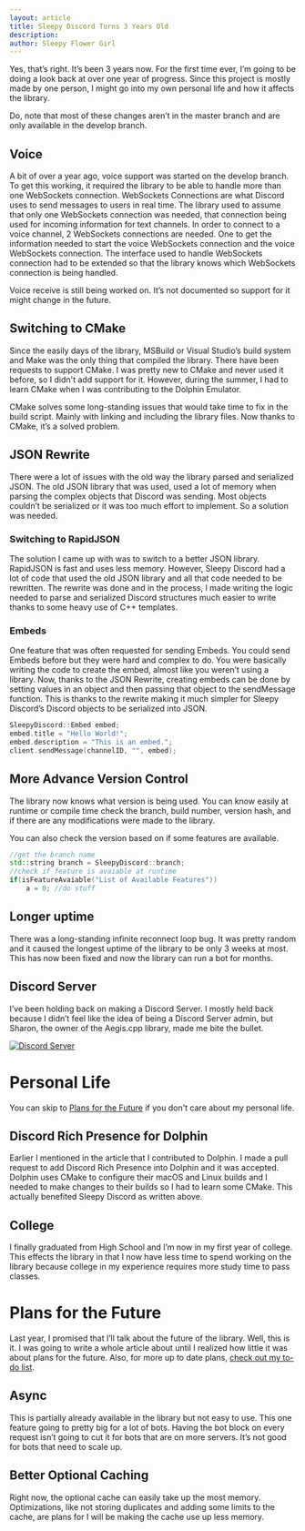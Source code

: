 ```yaml
---
layout: article
title: Sleepy Discord Turns 3 Years Old
description:
author: Sleepy Flower Girl
---
```


Yes, that’s right. It’s been 3 years now. For the first time ever, I’m going to be doing a look back at over one year of progress. Since this project is mostly made by one person, I might go into my own personal life and how it affects the library.

Do, note that most of these changes aren’t in the master branch and are only available in the develop branch.

## Voice

A bit of over a year ago, voice support was started on the develop branch. To get this working, it required the library to be able to handle more than one WebSockets connection. WebSockets Connections are what Discord uses to send messages to users in real time. The library used to assume that only one WebSockets connection was needed, that connection being used for incoming information for text channels. In order to connect to a voice channel, 2 WebSockets connections are needed. One to get the information needed to start the voice WebSockets connection and the voice WebSockets connection. The interface used to handle WebSockets connection had to be extended so that the library knows which WebSockets connection is being handled.

Voice receive is still being worked on. It’s not documented so support for it might change in the future.

## Switching to CMake

Since the easily days of the library, MSBuild or Visual Studio’s build system and Make was the only thing that compiled the library. There have been requests to support CMake. I was pretty new to CMake and never used it before, so I didn't add support for it. However, during the summer, I had to learn CMake when I was contributing to the Dolphin Emulator.

CMake solves some long-standing issues that would take time to fix in the build script. Mainly with linking and including the library files. Now thanks to CMake, it’s a solved problem.

## JSON Rewrite

There were a lot of issues with the old way the library parsed and serialized JSON. The old JSON library that was used, used a lot of memory when parsing the complex objects that Discord was sending. Most objects couldn’t be serialized or it was too much effort to implement. So a solution was needed.

### Switching to RapidJSON

The solution I came up with was to switch to a better JSON library. RapidJSON is fast and uses less memory. However, Sleepy Discord had a lot of code that used the old JSON library and all that code needed to be rewritten. The rewrite was done and in the process, I made writing the logic needed to parse and serialized Discord structures much easier to write thanks to some heavy use of C++ templates.

### Embeds

One feature that was often requested for sending Embeds. You could send Embeds before but they were hard and complex to do. You were basically writing the code to create the embed, almost like you weren’t using a library. Now, thanks to the JSON Rewrite, creating embeds can be done by setting values in an object and then passing that object to the sendMessage function. This is thanks to the rewrite making it much simpler for Sleepy Discord’s Discord objects to be serialized into JSON.

```cpp
SleepyDiscord::Embed embed;
embed.title = "Hello World!";
embed.description = "This is an embed.";
client.sendMessage(channelID, "", embed);
```

## More Advance Version Control

The library now knows what version is being used. You can know easily at runtime or compile time check the branch, build number, version hash, and if there are any modifications were made to the library.

You can also check the version based on if some features are available.

```cpp
//get the branch name
std::string branch = SleepyDiscord::branch;
//check if feature is avaiable at runtime
if(isFeatureAvaiable("List of Available Features"))
	a = 0; //do stuff
```

## Longer uptime

There was a long-standing infinite reconnect loop bug. It was pretty random and it caused the longest uptime of the library to be only 3 weeks at most. This has now been fixed and now the library can run a bot for months.

## Discord Server

I’ve been holding back on making a Discord Server. I mostly held back because I didn’t feel like the idea of being a Discord Server admin, but Sharon, the owner of the Aegis.cpp library, made me bite the bullet.

[![Discord Server](https://discordapp.com/api/guilds/566681036935790615/embed.png?style=banner2)](https://discord.gg/5VDrVfK)

# Personal Life

You can skip to [Plans for the Future](#plans-for-the-future) if you don't care about my personal life.

## Discord Rich Presence for Dolphin

Earlier I mentioned in the article that I contributed to Dolphin. I made a pull request to add Discord Rich Presence into Dolphin and it was accepted. Dolphin uses CMake to configure their macOS and Linux builds and I needed to make changes to their builds so I had to learn some CMake. This actually benefited Sleepy Discord as written above.

## College

I finally graduated from High School and I’m now in my first year of college. This effects the library in that I now have less time to spend working on the library because college in my experience requires more study time to pass classes.

# Plans for the Future

Last year, I promised that I’ll talk about the future of the library. Well, this is it. I was going to write a whole article about until I realized how little it was about plans for the future. Also, for more up to date plans, [check out my to-do list](https://trello.com/b/x5xsx21a/sleepy-discord-plans).

## Async

This is partially already available in the library but not easy to use. This one feature going to pretty big for a lot of bots. Having the bot block on every request isn’t going to cut it for bots that are on more servers. It’s not good for bots that need to scale up.

## Better Optional Caching

Right now, the optional cache can easily take up the most memory. Optimizations, like not storing duplicates and adding some limits to the cache, are plans for I will be making the cache use up less memory.